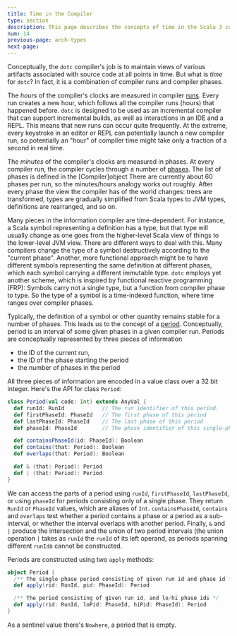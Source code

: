 ```yaml
---
title: Time in the Compiler
type: section
description: This page describes the concepts of time in the Scala 3 compiler.
num: 14
previous-page: arch-types
next-page:
---
```


Conceptually, the `dotc` compiler's job is to maintain views of various
artifacts associated with source code at all points in time.  But what is
*time* for `dotc`? In fact, it is a combination of compiler runs and compiler
phases.

The *hours* of the compiler's clocks are measured in compiler [runs]. Every run
creates a new hour, which follows all the compiler runs (hours) that happened
before. `dotc` is designed to be used as an incremental compiler that can
support incremental builds, as well as interactions in an IDE and a REPL. This
means that new runs can occur quite frequently.  At the extreme, every
keystroke in an editor or REPL can potentially launch a new compiler run, so
potentially an "hour" of compiler time might take only a fraction of a second
in real time.

The *minutes* of the compiler's clocks are measured in phases. At every
compiler run, the compiler cycles through a number of [phases]. The list of
phases is defined in the [Compiler]object There are currently about 60 phases
per run, so the minutes/hours analogy works out roughly. After every phase the
view the compiler has of the world changes: trees are transformed,  types are
gradually simplified from Scala types to JVM types, definitions are rearranged,
and so on.

Many pieces in the information compiler are time-dependent. For instance, a
Scala symbol representing a definition has a type, but that type will usually
change as one goes from the higher-level Scala view of things to the
lower-level JVM view. There are different ways to deal with this. Many
compilers change the type of a symbol destructively according to the "current
phase". Another, more functional approach might be to have different symbols
representing the same definition at different phases, which each symbol
carrying a different immutable type. `dotc` employs yet another scheme, which
is inspired by functional reactive programming (FRP): Symbols carry not a
single type, but a function from compiler phase to type. So the type of a
symbol is a time-indexed function, where time ranges over compiler phases.

Typically, the definition of a symbol or other quantity remains stable for a
number of phases. This leads us to the concept of a [period]. Conceptually,
period is an interval of some given phases in a given compiler run. Periods
are conceptually represented by three pieces of information

* the ID of the current run,
* the ID of the phase starting the period
* the number of phases in the period

All three pieces of information are encoded in a value class over a 32 bit
integer. Here's the API for class `Period`:

```scala
class Period(val code: Int) extends AnyVal {
  def runId: RunId            // The run identifier of this period.
  def firstPhaseId: PhaseId   // The first phase of this period
  def lastPhaseId: PhaseId    // The last phase of this period
  def phaseId: PhaseId        // The phase identifier of this single-phase period

  def containsPhaseId(id: PhaseId): Boolean
  def contains(that: Period): Boolean
  def overlaps(that: Period): Boolean

  def & (that: Period): Period
  def | (that: Period): Period
}
```

We can access the parts of a period using `runId`, `firstPhaseId`,
`lastPhaseId`, or using `phaseId` for periods consisting only of a single
phase. They return `RunId` or `PhaseId` values, which are aliases of `Int`.
`containsPhaseId`, `contains` and `overlaps` test whether a period contains a
phase or a period as a sub-interval, or whether the interval overlaps with
another period. Finally, `&` and `|` produce the intersection and the union of
two period intervals (the union operation `|` takes as `runId` the `runId` of
its left operand, as periods spanning different `runId`s cannot be constructed.

Periods are constructed using two `apply` methods:

```scala
object Period {
  /** The single-phase period consisting of given run id and phase id */
  def apply(rid: RunId, pid: PhaseId): Period

  /** The period consisting of given run id, and lo/hi phase ids */
  def apply(rid: RunId, loPid: PhaseId, hiPid: PhaseId): Period
}
```

As a sentinel value there's `Nowhere`, a period that is empty.

[runs]: https://github.com/lampepfl/dotty/blob/a527f3b1e49c0d48148ccfb2eb52e3302fc4a349/compiler/src/dotty/tools/dotc/Run.scala
[phases]: https://github.com/lampepfl/dotty/blob/a527f3b1e49c0d48148ccfb2eb52e3302fc4a349/compiler/src/dotty/tools/dotc/core/Phases.scala
[period]: https://github.com/lampepfl/dotty/blob/a527f3b1e49c0d48148ccfb2eb52e3302fc4a349/compiler/src/dotty/tools/dotc/core/Periods.scala
